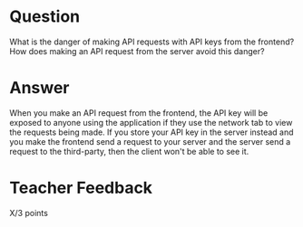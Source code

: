 # Question

What is the danger of making API requests with API keys from the frontend? How does making an API request from the server avoid this danger?

# Answer
When you make an API request from the frontend, the API key will be exposed to anyone using the application if they use the network tab to view the requests being made. If you store your API key in the server instead and you make the frontend send a request to your server and the server send a request to the third-party, then the client won't be able to see it.

# Teacher Feedback

X/3 points